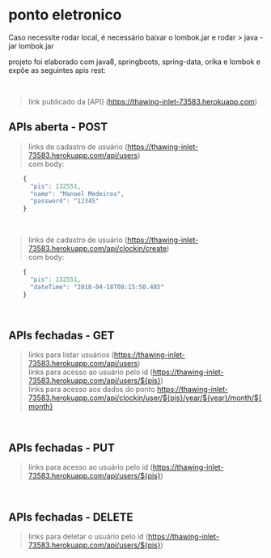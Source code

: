 # ponto eletronico

Caso necessite rodar local, é necessário baixar o lombok.jar e rodar > java -jar lombok.jar

projeto foi elaborado com java8, springboots, spring-data, orika e lombok e expôe as seguintes apis rest:

<br>

> link publicado da [API] (https://thawing-inlet-73583.herokuapp.com)

## APIs aberta - POST
> links de cadastro de usuário (https://thawing-inlet-73583.herokuapp.com/api/users) <br>
  com body:
  ```javascript
      {
        "pis": 132551,
        "name": "Manoel Medeiros",
        "password": "12345"
      }
 ```
 <br>
 
> links de cadastro de usuário (https://thawing-inlet-73583.herokuapp.com/api/clockin/create) <br>
  com body:
```javascript
    {
      "pis": 132551,
      "dateTime": "2018-04-18T08:15:50.485"
    }
```
 
 <br>

## APIs fechadas - GET
> links para listar usuários (https://thawing-inlet-73583.herokuapp.com/api/users) <br>
> links para acesso ao usuário pelo id (https://thawing-inlet-73583.herokuapp.com/api/users/${pis}) <br>
> links para acesso aos dados do ponto https://thawing-inlet-73583.herokuapp.com/api/clockin/user/${pis}/year/${year}/month/${month} <br>
<br>

## APIs fechadas - PUT
> links para acesso ao usuário pelo id (https://thawing-inlet-73583.herokuapp.com/api/users/${pis})
 <br>
 
## APIs fechadas - DELETE
> links para deletar o usuário pelo id (https://thawing-inlet-73583.herokuapp.com/api/users/${pis})
